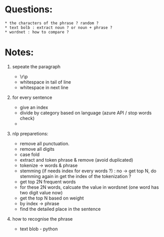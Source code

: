 # Questions:
	* the characters of the phrase ? random ? 
	* text bolb : extract noun ? or noun + phrase ? 
	* wordnet : how to compare ? 



# Notes:
1. sepeate the paragraph
	* \r\p
	* whitespace in tail of line 
	* whitespace in next line 


2. for every sentence
	* give an index
	* divide by category based on language (azure API / stop words check)
	* 

3. nlp preparetions:
	* remove all punctuation.
	* remove all digits
	* case fold
	* extract and token phrase & remove (avoid duplicated)
	* tokenize -> words & phrase
	* stemming (if needs index for every words ?) : no -> get top N, do stemming again in get the index of the tokenization ?
	* get top 2N frequent words
	* for these 2N words, calcuate the value in wordsnet
	(one word has two digit value now)
	* get the top N based on weight
	* by index -> phrase 
	* find the detailed place in the sentence


4. how to recognise the phrase 
	* text blob - python
	